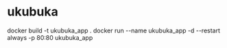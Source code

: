 # ukubuka

docker build -t ukubuka_app .
docker run --name ukubuka_app -d --restart always -p 80:80 ukubuka_app